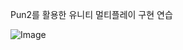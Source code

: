Pun2를 활용한 유니티 멀티플레이 구현 연습

![Image](https://github.com/user-attachments/assets/beb8775b-150d-418e-b84a-40ecc2dbb14d)
